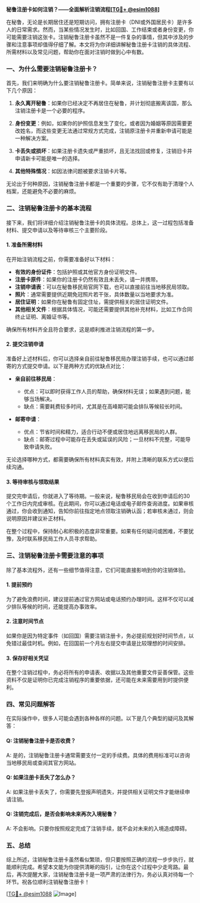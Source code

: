 **秘鲁注册卡如何注销？——全面解析注销流程[[TG💪+ @esim1088](https://t.me/s/esim1088)]**

在秘鲁，无论是长期居住还是短期访问，拥有注册卡（DNI或外国居民卡）是许多人的日常需求。然而，当某些情况发生时，比如回国、工作结束或者身份变更，你可能需要注销这张卡。注销秘鲁注册卡虽然不是一件复杂的事情，但其中涉及的步骤和注意事项却值得仔细了解。本文将为你详细讲解秘鲁注册卡注销的具体流程、所需材料以及常见问题，帮助你在面对注销时做到心中有数。

### 一、为什么需要注销秘鲁注册卡？

首先，我们来明确为什么要注销秘鲁注册卡。简单来说，注销秘鲁注册卡主要有以下几个原因：

1. **永久离开秘鲁**：如果你已经决定不再居住在秘鲁，并计划彻底搬离该国，那么注销注册卡是一个必要的程序。
   
2. **身份变更**：例如，如果你的护照信息发生了变化，或者因为婚姻等原因需要更改姓名，而这些变更无法通过常规方式完成，注销原注册卡并重新申请可能是一种解决方案。

3. **卡丢失或损坏**：如果注册卡遗失或严重损坏，且无法找回或修复，注销旧卡并申请新卡可能是唯一的选择。

4. **其他特殊情况**：如因法律问题被要求注销卡片等。

无论出于何种原因，注销秘鲁注册卡都是一个重要的步骤，它不仅有助于清理个人档案，还能避免不必要的麻烦。

### 二、注销秘鲁注册卡的基本流程

接下来，我们将详细介绍注销秘鲁注册卡的具体流程。总体上，这一过程包括准备材料、提交申请以及等待审核三个主要阶段。

#### 1. 准备所需材料

在开始注销流程之前，你需要准备好以下材料：

- **有效的身份证件**：包括护照或其他官方身份证明文件。
- **注册卡原件**：如果你的注册卡仍然有效且未丢失，请一并携带。
- **注销申请表**：可以在秘鲁移民局官网下载，也可以直接前往当地移民局领取。
- **照片**：通常需要提供近期免冠照片若干张，具体数量以当地要求为准。
- **居住证明**：如果你在秘鲁有固定住址，需提供相关的居住证明文件。
- **其他相关文件**：根据具体情况，可能还需要提供其他补充材料，比如工作合同终止证明、离婚证书等。

确保所有材料齐全且符合要求，这是顺利推进注销流程的第一步。

#### 2. 提交注销申请

准备好上述材料后，你可以选择亲自前往秘鲁移民局办理注销手续，也可以通过邮寄的方式提交申请。以下是两种方式的优缺点对比：

- **亲自前往移民局**：
  - 优点：可以即时获得工作人员的帮助，确保材料无误；如果遇到问题，能够当场解决。
  - 缺点：需要耗费较多时间，尤其是在高峰期可能会排队等候较长时间。

- **邮寄申请**：
  - 优点：节省时间和精力，适合行动不便或居住地远离移民局的人群。
  - 缺点：邮寄过程中可能存在丢失或延误的风险；一旦材料不完整，可能导致申请失败。

无论选择哪种方式，都需要确保所有材料真实有效，并附上清晰的联系方式以便后续沟通。

#### 3. 等待审核与领取结果

提交完申请后，你就进入了等待期。一般来说，秘鲁移民局会在收到申请后的30个工作日内完成审核。在此期间，你可以通过电话或电子邮件查询进度。如果审核通过，你会收到通知，告知你前往指定地点领取注销确认函；若审核未通过，则会说明原因并建议补正材料。

在整个过程中，保持耐心和积极的态度非常重要。如果有任何疑问或困难，不要犹豫，及时联系移民局工作人员寻求帮助。

### 三、注销秘鲁注册卡需要注意的事项

除了基本流程外，还有一些细节值得注意，它们可能直接影响到你的注销体验。

#### 1. 提前预约

为了避免浪费时间，建议提前通过官方网站或电话预约办理时间。这样不仅可以减少排队等候的时间，还能提高办事效率。

#### 2. 注意时间节点

如果你是因为特定事件（如回国）需要注销注册卡，务必提前规划好时间节点，以免错过最佳时机。例如，在回国前一个月左右提交申请是比较理想的时间安排。

#### 3. 保存好相关凭证

在整个注销过程中，务必将所有的申请表、收据以及其他重要文件妥善保管。这些资料不仅是证明你已完成注销程序的重要依据，还可能在未来需要用到时提供便利。

### 四、常见问题解答

在实际操作中，很多人可能会遇到各种各样的问题。以下是几个典型的疑问及其解答：

#### Q: 注销秘鲁注册卡是否收费？
A: 是的，注销秘鲁注册卡通常需要支付一定的手续费。具体的费用标准可以咨询当地移民局或查阅其官方网站。

#### Q: 如果注册卡丢失了怎么办？
A: 如果注册卡丢失了，你需要先登报声明遗失，并提供相关证明文件才能继续申请注销。

#### Q: 注销完成后，是否会影响未来再次入境秘鲁？
A: 不会影响。只要你按照规定完成了注销手续，就不会对未来的入境造成障碍。

### 五、总结

综上所述，注销秘鲁注册卡虽然看似繁琐，但只要按照正确的流程一步步执行，就能顺利完成。希望本文能为你提供清晰的指引，让你在这个过程中少走弯路。最后，再次提醒大家，注销秘鲁注册卡是一项严肃的法律行为，务必认真对待每一个环节。祝各位顺利注销秘鲁注册卡！

[[TG💪+ @esim1088](https://t.me/s/esim1088) ![Image](https://i.postimg.cc/4NQfJmqS/Snipaste-2025-05-13-00-14-12.png)]